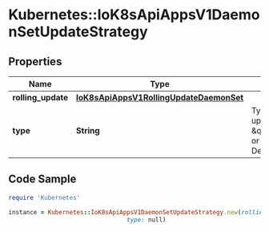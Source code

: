 # Kubernetes::IoK8sApiAppsV1DaemonSetUpdateStrategy

## Properties

Name | Type | Description | Notes
------------ | ------------- | ------------- | -------------
**rolling_update** | [**IoK8sApiAppsV1RollingUpdateDaemonSet**](IoK8sApiAppsV1RollingUpdateDaemonSet.md) |  | [optional] 
**type** | **String** | Type of daemon set update. Can be \&quot;RollingUpdate\&quot; or \&quot;OnDelete\&quot;. Default is RollingUpdate. | [optional] 

## Code Sample

```ruby
require 'Kubernetes'

instance = Kubernetes::IoK8sApiAppsV1DaemonSetUpdateStrategy.new(rolling_update: null,
                                 type: null)
```


